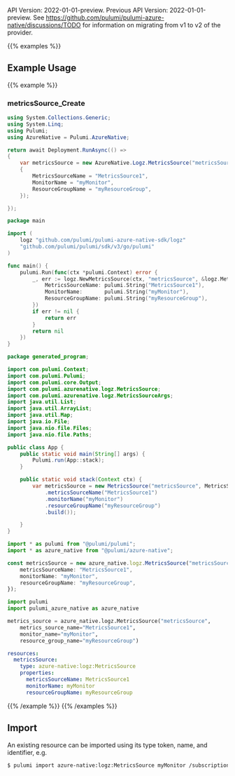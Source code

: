 
API Version: 2022-01-01-preview.
Previous API Version: 2022-01-01-preview. See https://github.com/pulumi/pulumi-azure-native/discussions/TODO for information on migrating from v1 to v2 of the provider.

{{% examples %}}
## Example Usage
{{% example %}}
### metricsSource_Create
```csharp
using System.Collections.Generic;
using System.Linq;
using Pulumi;
using AzureNative = Pulumi.AzureNative;

return await Deployment.RunAsync(() => 
{
    var metricsSource = new AzureNative.Logz.MetricsSource("metricsSource", new()
    {
        MetricsSourceName = "MetricsSource1",
        MonitorName = "myMonitor",
        ResourceGroupName = "myResourceGroup",
    });

});


```

```go
package main

import (
	logz "github.com/pulumi/pulumi-azure-native-sdk/logz"
	"github.com/pulumi/pulumi/sdk/v3/go/pulumi"
)

func main() {
	pulumi.Run(func(ctx *pulumi.Context) error {
		_, err := logz.NewMetricsSource(ctx, "metricsSource", &logz.MetricsSourceArgs{
			MetricsSourceName: pulumi.String("MetricsSource1"),
			MonitorName:       pulumi.String("myMonitor"),
			ResourceGroupName: pulumi.String("myResourceGroup"),
		})
		if err != nil {
			return err
		}
		return nil
	})
}

```

```java
package generated_program;

import com.pulumi.Context;
import com.pulumi.Pulumi;
import com.pulumi.core.Output;
import com.pulumi.azurenative.logz.MetricsSource;
import com.pulumi.azurenative.logz.MetricsSourceArgs;
import java.util.List;
import java.util.ArrayList;
import java.util.Map;
import java.io.File;
import java.nio.file.Files;
import java.nio.file.Paths;

public class App {
    public static void main(String[] args) {
        Pulumi.run(App::stack);
    }

    public static void stack(Context ctx) {
        var metricsSource = new MetricsSource("metricsSource", MetricsSourceArgs.builder()        
            .metricsSourceName("MetricsSource1")
            .monitorName("myMonitor")
            .resourceGroupName("myResourceGroup")
            .build());

    }
}

```

```typescript
import * as pulumi from "@pulumi/pulumi";
import * as azure_native from "@pulumi/azure-native";

const metricsSource = new azure_native.logz.MetricsSource("metricsSource", {
    metricsSourceName: "MetricsSource1",
    monitorName: "myMonitor",
    resourceGroupName: "myResourceGroup",
});

```

```python
import pulumi
import pulumi_azure_native as azure_native

metrics_source = azure_native.logz.MetricsSource("metricsSource",
    metrics_source_name="MetricsSource1",
    monitor_name="myMonitor",
    resource_group_name="myResourceGroup")

```

```yaml
resources:
  metricsSource:
    type: azure-native:logz:MetricsSource
    properties:
      metricsSourceName: MetricsSource1
      monitorName: myMonitor
      resourceGroupName: myResourceGroup

```

{{% /example %}}
{{% /examples %}}

## Import

An existing resource can be imported using its type token, name, and identifier, e.g.

```sh
$ pulumi import azure-native:logz:MetricsSource myMonitor /subscriptions/00000000-0000-0000-0000-000000000000/resourceGroups/myResourceGroup/monitors/myMonitor/metricsSource/MetricsSource1 
```
